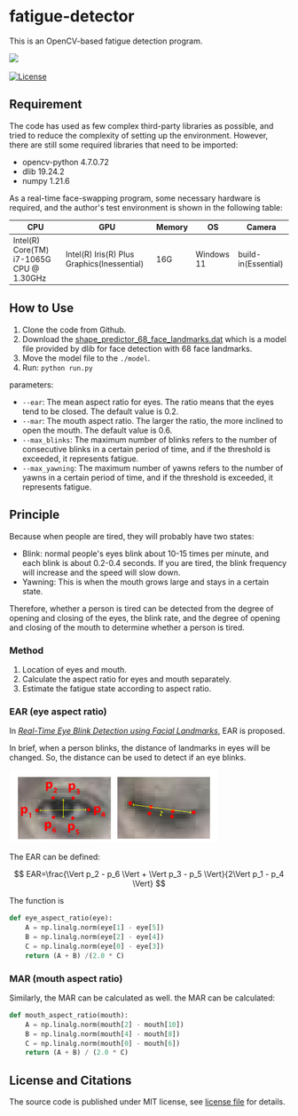# fatigue-detector

This is an OpenCV-based fatigue detection program. 

![](https://github.com/lizhunan/asset/blob/main/fatigue-detector/pre.gif?raw=true)

<p align="lift">
  <a href="https://opensource.org/licenses/MIT"><img src="https://img.shields.io/badge/License-MIT-4caf50.svg" alt="License"></a>
</a>
</p>

## Requirement

The code has used as few complex third-party libraries as possible, and tried to reduce the complexity of setting up the environment. However, there are still some required libraries that need to be imported:

- opencv-python           4.7.0.72
- dlib                    19.24.2
- numpy                   1.21.6

As a real-time face-swapping program, some necessary hardware is required, and the author's test environment is shown in the following table:

|CPU|GPU|Memory|OS|Camera|
|---|---|---|---|---|
|Intel(R) Core(TM) i7-1065G CPU @ 1.30GHz|Intel(R) Iris(R) Plus Graphics(Inessential)|16G|Windows 11|build-in(Essential)|

## How to Use

1. Clone the code from Github.
2. Download the [shape_predictor_68_face_landmarks.dat](http://dlib.net/files/shape_predictor_68_face_landmarks.dat.bz2) which is a model file provided by dlib for face detection with 68 face landmarks.
3. Move the model file to the `./model`.
4. Run: `python run.py`

parameters:
    
- `--ear`: The mean aspect ratio for eyes. The ratio means that the eyes tend to be closed. The default value is 0.2.
- `--mar`: The mouth aspect ratio. The larger the ratio, the more inclined to open the mouth. The default value is 0.6.
- `--max_blinks`: The maximum number of blinks refers to the number of consecutive blinks in a certain period of time, and if the threshold is exceeded, it represents fatigue.
- `--max_yawning`: The maximum number of yawns refers to the number of yawns in a certain period of time, and if the threshold is exceeded, it represents fatigue.

## Principle

Because when people are tired, they will probably have two states: 

- Blink: normal people's eyes blink about 10-15 times per minute, and each blink is about 0.2-0.4 seconds. If you are tired, the blink frequency will increase and the speed will slow down. 
- Yawning: This is when the mouth grows large and stays in a certain state. 

Therefore, whether a person is tired can be detected from the degree of opening and closing of the eyes, the blink rate, and the degree of opening and closing of the mouth to determine whether a person is tired.

### Method

1. Location of eyes and mouth.
2. Calculate the aspect ratio for eyes and mouth separately.
3. Estimate the fatigue state according to aspect ratio.

### EAR (eye aspect ratio)

In *[Real-Time Eye Blink Detection using Facial Landmarks](https://vision.fe.uni-lj.si/cvww2016/proceedings/papers/05.pdf)*, EAR is proposed.

In brief, when a person blinks, the distance of landmarks in eyes will be changed. So, the distance can be used to detect if an eye blinks. 

![](https://github.com/lizhunan/asset/blob/main/fatigue-detector/ear.png?raw=true)

The EAR can be defined:

$$
EAR=\frac{\Vert p_2 - p_6 \Vert + \Vert p_3 - p_5 \Vert}{2\Vert p_1 - p_4 \Vert}
$$

The function is 

``` python
def eye_aspect_ratio(eye):
    A = np.linalg.norm(eye[1] - eye[5])
    B = np.linalg.norm(eye[2] - eye[4])
    C = np.linalg.norm(eye[0] - eye[3])
    return (A + B) /(2.0 * C)
```

### MAR (mouth aspect ratio)

Similarly, the MAR can be calculated as well. the MAR can be calculated:

```python
def mouth_aspect_ratio(mouth):
    A = np.linalg.norm(mouth[2] - mouth[10])
    B = np.linalg.norm(mouth[4] - mouth[8])
    C = np.linalg.norm(mouth[0] - mouth[6])
    return (A + B) / (2.0 * C)
```

## License and Citations

The source code is published under MIT license, see [license file](./LICENSE) for details.